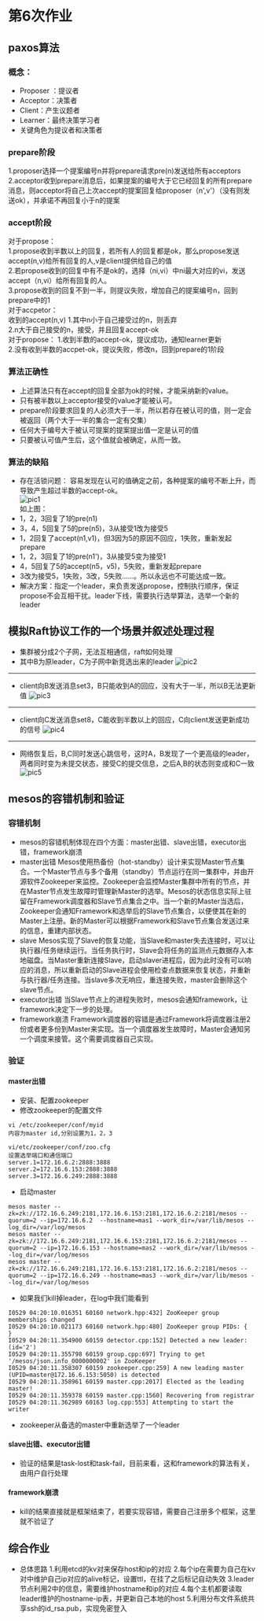 # 第6次作业
## paxos算法
### 概念：
* Proposer ：提议者
* Acceptor：决策者
* Client：产生议题者
* Learner：最终决策学习者
* 关键角色为提议者和决策者
### prepare阶段
1.proposer选择一个提案编号n并将prepare请求pre(n)发送给所有acceptors<br>
2.acceptor收到prepare消息后，如果提案的编号大于它已经回复的所有prepare消息，则acceptor将自己上次accept的提案回复给proposer（n',v'）（没有则发送ok），并承诺不再回复小于n的提案<br>
### accept阶段
对于propose：<br>
1.propose收到半数以上的回复，若所有人的回复都是ok，那么propose发送accept(n,v)给所有回复的人,v是client提供给自己的值<br>
2.若propose收到的回复中有不是ok的，选择（ni,vi）中ni最大对应的vi，发送accept（n,vi）给所有回复的人。<br>
3.propose收到的回复不到一半，则提议失败，增加自己的提案编号n，回到prepare中的1 <br>
对于accpetor：<br>
收到的accept(n,v)
1.其中n小于自己接受过的n，则丢弃<br>
2.n大于自己接受的n，接受，并且回复accept-ok<br>
对于propose：
1.收到半数的accept-ok，提议成功，通知learner更新<br>
2.没有收到半数的accpet-ok，提议失败，修改n，回到prepare的1阶段<br>
### 算法正确性
* 上述算法只有在accept的回复全部为ok的时候，才能采纳新的value。<br>
* 只有被半数以上acceptor接受的value才能被认可。<br>
* prepare阶段要求回复的人必须大于一半，所以若存在被认可的值，则一定会被返回（两个大于一半的集合一定有交集）<br>
* 任何大于编号大于被认可提案的提案提出值一定是认可的值<br>
* 只要被认可值产生后，这个值就会被确定，从而一致。<br>
### 算法的缺陷
* 存在活锁问题：
容易发现在认可的值确定之前，各种提案的编号不断上升，而导致产生超过半数的accept-ok。<br>
![pic1](https://github.com/magicfisk/mesos_learning/raw/master/homework6/lock.png)<br>
如上图：
* 1，2，3回复了1的pre(n1)
* 3，4，5回复了5的pre(n5)，3从接受1改为接受5
* 1，2回复了accept(n1,v1)，但3因为5的原因不回应，1失败，重新发起prepare
* 1，2，3回复了1的pre(n1')，3从接受5变为接受1
* 4，5回复了5的accept(n5，v5)，5失败，重新发起prepare
* 3改为接受5，1失败，3改，5失败……。所以永远也不可能达成一致。
* 解决方案：指定一个leader，来负责发送propose，控制执行顺序，保证propose不会互相干扰。leader下线，需要执行选举算法，选举一个新的leader
## 模拟Raft协议工作的一个场景并叙述处理过程
* 集群被分成2个子网，无法互相通信，raft如何处理
* 其中B为原leader，C为子网中新竞选出来的leader
![pic2](https://github.com/magicfisk/mesos_learning/raw/master/homework6/net1.jpg)<br>
---
* client向B发送消息set3，B只能收到A的回应，没有大于一半，所以B无法更新值
![pic3](https://github.com/magicfisk/mesos_learning/raw/master/homework6/net2.jpg)<br>
---
* client向C发送消息set8，C能收到半数以上的回应，C向client发送更新成功的信号
![pic4](https://github.com/magicfisk/mesos_learning/raw/master/homework6/net3.jpg)<br>
---
* 网络恢复后，B,C同时发送心跳信号，这时A，B发现了一个更高级的leader，两者同时变为未提交状态，接受C的提交信息，之后A,B的状态则变成和C一致
![pic5](https://github.com/magicfisk/mesos_learning/raw/master/homework6/net4.jpg)<br>
## mesos的容错机制和验证
### 容错机制
* mesos的容错机制体现在四个方面：master出错、slave出错，executor出错，framework崩溃
* master出错
Mesos使用热备份（hot-standby）设计来实现Master节点集合。一个Master节点与多个备用（standby）节点运行在同一集群中，并由开源软件Zookeeper来监控。Zookeeper会监控Master集群中所有的节点，并在Master节点发生故障时管理新Master的选举。Mesos的状态信息实际上驻留在Framework调度器和Slave节点集合之中。当一个新的Master当选后，Zookeeper会通知Framework和选举后的Slave节点集合，以便使其在新的Master上注册。新的Master可以根据Framework和Slave节点集合发送过来的信息，重建内部状态。<br>
* slave
Mesos实现了Slave的恢复功能，当Slave和master失去连接时，可以让执行器/任务继续运行。当任务执行时，Slave会将任务的监测点元数据存入本地磁盘。当Master重新连接Slave，启动slaver进程后，因为此时没有可以响应的消息，所以重新启动的Slave进程会使用检查点数据来恢复状态，并重新与执行器/任务连接。当slave多次无响应，重连接失败，master会删除这个slave节点。
* executor出错
当Slave节点上的进程失败时，mesos会通知framework，让framework决定下一步的处理。<br>
* framework崩溃
Framework调度器的容错是通过Framework将调度器注册2份或者更多份到Master来实现。当一个调度器发生故障时，Master会通知另一个调度来接管。这个需要调度器自己实现。
### 验证
#### master出错
* 安装、配置zookeeper
* 修改zookeeper的配置文件
```
vi /etc/zookeeper/conf/myid
内容为master id,分别设置为1，2，3

vi/etc/zookeeper/conf/zoo.cfg
设置选举端口和通信端口
server.1=172.16.6.2:2888:3888
server.2=172.16.6.153:2888:3888
server.3=172.16.6.249:2888:3888
```
* 启动master
```
mesos master --zk=zk://172.16.6.249:2181,172.16.6.153:2181,172.16.6.2:2181/mesos --quorum=2 --ip=172.16.6.2  --hostname=mas1 --work_dir=/var/lib/mesos --log_dir=/var/log/mesos
mesos master --zk=zk://172.16.6.249:2181,172.16.6.153:2181,172.16.6.2:2181/mesos --quorum=2 --ip=172.16.6.153 --hostname=mas2 --work_dir=/var/lib/mesos --log_dir=/var/log/mesos
mesos master --zk=zk://172.16.6.249:2181,172.16.6.153:2181,172.16.6.2:2181/mesos --quorum=2 --ip=172.16.6.249 --hostname=mas3 --work_dir=/var/lib/mesos --log_dir=/var/log/mesos
```
* 如果我们kill掉leader，在log中我们能看到
```
I0529 04:20:10.016351 60160 network.hpp:432] ZooKeeper group memberships changed
I0529 04:20:10.021173 60160 network.hpp:480] ZooKeeper group PIDs: {  }
I0529 04:20:11.354900 60159 detector.cpp:152] Detected a new leader: (id='2')
I0529 04:20:11.355798 60159 group.cpp:697] Trying to get '/mesos/json.info_0000000002' in ZooKeeper
I0529 04:20:11.358307 60159 zookeeper.cpp:259] A new leading master (UPID=master@172.16.6.153:5050) is detected
I0529 04:20:11.358961 60159 master.cpp:2017] Elected as the leading master!
I0529 04:20:11.359378 60159 master.cpp:1560] Recovering from registrar
I0529 04:20:11.362989 60163 log.cpp:553] Attempting to start the writer
```
* zookeeper从备选的master中重新选举了一个leader
#### slave出错、executor出错
* 验证的结果是task-lost和task-fail，目前来看，这和framework的算法有关，由用户自行处理
#### framework崩溃
* kill的结果直接就是框架结束了，若要实现容错，需要自己注册多个框架，这里就不验证了
## 综合作业
* 总体思路
1.利用etcd的kv对来保存host和ip的对应
2.每个ip在需要为自己在kv对中维护自己ip对应的alive标记，设置ttl，在挂了之后标记自动失效
3.leader节点利用2中的信息，需要维护hostname和ip的对应
4.每个主机都要读取leader维护的hostname-ip表，并更新自己本地的host
5.利用分布文件系统共享ssh的id_rsa.pub，实现免密登入



